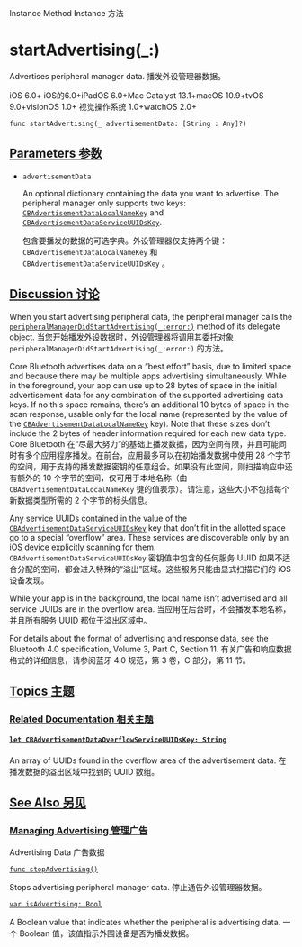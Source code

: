 Instance Method Instance 方法

# startAdvertising(_:) 

Advertises peripheral manager data.
播发外设管理器数据。

iOS 6.0+ iOS的6.0+iPadOS 6.0+Mac Catalyst 13.1+macOS 10.9+tvOS 9.0+visionOS 1.0+ 视觉操作系统 1.0+watchOS 2.0+

```
func startAdvertising(_ advertisementData: [String : Any]?)
```



## [Parameters 参数](https://developer.apple.com/documentation/corebluetooth/cbperipheralmanager/startadvertising(_:)#parameters)

- `advertisementData`

  An optional dictionary containing the data you want to advertise. The peripheral manager only supports two keys: [`CBAdvertisementDataLocalNameKey`](https://developer.apple.com/documentation/corebluetooth/cbadvertisementdatalocalnamekey) and [`CBAdvertisementDataServiceUUIDsKey`](https://developer.apple.com/documentation/corebluetooth/cbadvertisementdataserviceuuidskey). 

  包含要播发的数据的可选字典。外设管理器仅支持两个键： `CBAdvertisementDataLocalNameKey` 和 `CBAdvertisementDataServiceUUIDsKey` 。

  

## [Discussion 讨论](https://developer.apple.com/documentation/corebluetooth/cbperipheralmanager/startadvertising(_:)#Discussion)

When you start advertising peripheral data, the peripheral manager calls the [`peripheralManagerDidStartAdvertising(_:error:)`](https://developer.apple.com/documentation/corebluetooth/cbperipheralmanagerdelegate/peripheralmanagerdidstartadvertising(_:error:)) method of its delegate object.
当您开始播发外设数据时，外设管理器将调用其委托对象 `peripheralManagerDidStartAdvertising(_:error:)` 的方法。

Core Bluetooth advertises data on a “best effort” basis, due to limited space and because there may be multiple apps advertising simultaneously. While in the foreground, your app can use up to 28 bytes of space in the initial advertisement data for any combination of the supported advertising data keys. If no this space remains, there’s an additional 10 bytes of space in the scan response, usable only for the local name (represented by the value of the [`CBAdvertisementDataLocalNameKey`](https://developer.apple.com/documentation/corebluetooth/cbadvertisementdatalocalnamekey) key). Note that these sizes don’t include the 2 bytes of header information required for each new data type.
Core Bluetooth 在“尽最大努力”的基础上播发数据，因为空间有限，并且可能同时有多个应用程序播发。在前台，应用最多可以在初始播发数据中使用 28 个字节的空间，用于支持的播发数据密钥的任意组合。如果没有此空间，则扫描响应中还有额外的 10 个字节的空间，仅可用于本地名称（由 `CBAdvertisementDataLocalNameKey` 键的值表示）。请注意，这些大小不包括每个新数据类型所需的 2 个字节的标头信息。

Any service UUIDs contained in the value of the [`CBAdvertisementDataServiceUUIDsKey`](https://developer.apple.com/documentation/corebluetooth/cbadvertisementdataserviceuuidskey) key that don’t fit in the allotted space go to a special “overflow” area. These services are discoverable only by an iOS device explicitly scanning for them.
`CBAdvertisementDataServiceUUIDsKey` 密钥值中包含的任何服务 UUID 如果不适合分配的空间，都会进入特殊的“溢出”区域。这些服务只能由显式扫描它们的 iOS 设备发现。

While your app is in the background, the local name isn’t advertised and all service UUIDs are in the overflow area.
当应用在后台时，不会播发本地名称，并且所有服务 UUID 都位于溢出区域中。

For details about the format of advertising and response data, see the Bluetooth 4.0 specification, Volume 3, Part C, Section 11.
有关广告和响应数据格式的详细信息，请参阅蓝牙 4.0 规范，第 3 卷，C 部分，第 11 节。



## [Topics 主题](https://developer.apple.com/documentation/corebluetooth/cbperipheralmanager/startadvertising(_:)#topics)

### [Related Documentation 相关主题](https://developer.apple.com/documentation/corebluetooth/cbperipheralmanager/startadvertising(_:)#Related-Documentation)

#### [`let CBAdvertisementDataOverflowServiceUUIDsKey: String`](https://developer.apple.com/documentation/corebluetooth/cbadvertisementdataoverflowserviceuuidskey)

An array of UUIDs found in the overflow area of the advertisement data.
在播发数据的溢出区域中找到的 UUID 数组。



## [See Also 另见](https://developer.apple.com/documentation/corebluetooth/cbperipheralmanager/startadvertising(_:)#see-also)

### [Managing Advertising 管理广告](https://developer.apple.com/documentation/corebluetooth/cbperipheralmanager/startadvertising(_:)#Managing-Advertising)



Advertising Data 广告数据

[`func stopAdvertising()`](https://developer.apple.com/documentation/corebluetooth/cbperipheralmanager/stopadvertising())

Stops advertising peripheral manager data.
停止通告外设管理器数据。

[`var isAdvertising: Bool`](https://developer.apple.com/documentation/corebluetooth/cbperipheralmanager/isadvertising)

A Boolean value that indicates whether the peripheral is advertising data.
一个 Boolean 值，该值指示外围设备是否为播发数据。
